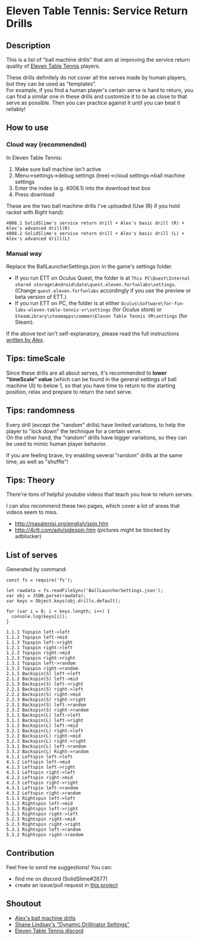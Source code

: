 # Eleven Table Tennis: Service Return Drills

## Description

This is a list of "ball machine drills" that aim at improving the service return quality of [Eleven Table Tennis](https://elevenvr.com/) players.

These drills definitely do not cover all the serves made by human players, but they can be used as "templates".  
For example, if you find a human player's certain serve is hard to return, you can find a similar one in these drills and customize it to be as close to that serve as possible. Then you can practice against it until you can beat it reliably!  

## How to use

### Cloud way (recommended)

In Eleven Table Tennis:

1. Make sure ball machine isn't active
1. Menu->settings->debug settings (tree)->cloud settings->ball machine settings
1. Enter the index (e.g. 4008.1) into the download text box
1. Press download

These are the two ball machine drills I've uploaded (Use (R) if you hold racket with Right hand):

```
4008.1 SolidSlime's service return drill + Alex's basic drill (R) + Alex's advanced drill(R)
4008.2 SolidSlime's service return drill + Alex's basic drill (L) + Alex's advanced drill(L)
```

### Manual way

Replace the BallLauncherSettings.json in the game's settings folder.

- If you run ETT on Oculus Quest, the folder is at `This PC\Quest\Internal shared storage\Android\data\quest.eleven.forfunlabs\settings`.  
  (Change `quest.eleven.forfunlabs` accordingly if you use the preview or beta version of ETT.)
- If you run ETT on PC, the folder is at either `Oculus\Software\for-fun-labs-eleven-table-tennis-vr\settings` (for Oculus store) or `SteamLibrary\steamapps\common\Eleven Table Tennis VR\settings` (for Steam).

If the above text isn't self-explanatory, please read the full instructions [written by Alex](https://drive.google.com/drive/folders/1srTUkw5GNiDqjvF3wM9KYE8EKEUad104).

## Tips: timeScale

Since these drills are all about serves, it's recommended to **lower "timeScale" value** (which can be found in the general settings of ball machine UI) to below 1, so that you have time to return to the starting position, relax and prepare to return the next serve.

## Tips: randomness

Every drill (except the "random" drills) have limited variations, to help the player to "lock down" the technique for a certain serve.  
On the other hand, the "random" drills have bigger variations, so they can be used to mimic human player behavior.

If you are feeling brave, try enabling several "random" drills at the same time, as well as "shuffle"!

## Tips: Theory

There're tons of helpful youtube videos that teach you how to return serves.

I can also recommend these two pages, which cover a lot of areas that videos seem to miss.

- http://masatenisi.org/english/spin.htm
- http://4ctt.com/adv/sidespin.htm (pictures might be blocked by adblocker)

## List of serves

Generated by command:

```
const fs = require('fs');

let rawdata = fs.readFileSync('BallLauncherSettings.json');
var obj = JSON.parse(rawdata);
var keys = Object.keys(obj.drills.default);

for (var i = 0; i < keys.length; i++) {
  console.log(keys[i]);
}
```

```
1.1.1 Topspin left->left
1.1.2 Topspin left->mid
1.1.3 Topspin left->right
1.2.1 Topspin right->left
1.2.2 Topspin right->mid
1.2.3 Topspin right->right
1.3.1 Topspin left->random
1.3.2 Topspin right->random
2.1.1 Backspin(S) left->left
2.1.2 Backspin(S) left->mid
2.1.3 Backspin(S) left->right
2.2.1 Backspin(S) right->left
2.2.2 Backspin(S) right->mid
2.2.3 Backspin(S) right->right
2.3.1 Backspin(S) left->random
2.3.2 Backspin(S) right->random
3.1.1 Backspin(L) left->left
3.1.1 Backspin(L) left->right
3.1.2 Backspin(L) left->mid
3.2.1 Backspin(L) right->left
3.2.2 Backspin(L) right->mid
3.2.3 Backspin(L) right->right
3.3.1 Backspin(L) left->random
3.3.2 Backspin(L) Right->random
4.1.1 Leftspin left->left
4.1.2 Leftspin left->mid
4.1.3 Leftspin left->right
4.2.1 Leftspin right->left
4.2.2 Leftspin right->mid
4.2.3 Leftspin right->right
4.3.1 Leftspin left->random
4.3.2 Leftspin right->random
5.1.1 Rightspin left->left
5.1.2 Rightspin left->mid
5.1.3 Rightspin left->right
5.2.1 Rightspin right->left
5.2.2 Rightspin right->mid
5.2.3 Rightspin right->right
5.3.1 Rightspin left->random
5.3.2 Rightspin right->random
```

## Contribution

Feel free to send me suggestions! You can:

- find me on discord (SolidSlime#2677)
- create an issue/pull request in [this project](https://github.com/jerryfromearth/ETT-Service-Return-Drills)

## Shoutout

- [Alex's ball machine drills](https://alexttbarcelona.wixsite.com/home/post/balls-of-fury-ex-macina)
- [Shane Lindsay's "Dynamic Drillinator Settings"](https://github.com/shanelindsay/ElevenBallMachine)
- [Eleven Table Tennis discord](https://discord.com/invite/Mum2zTk)
